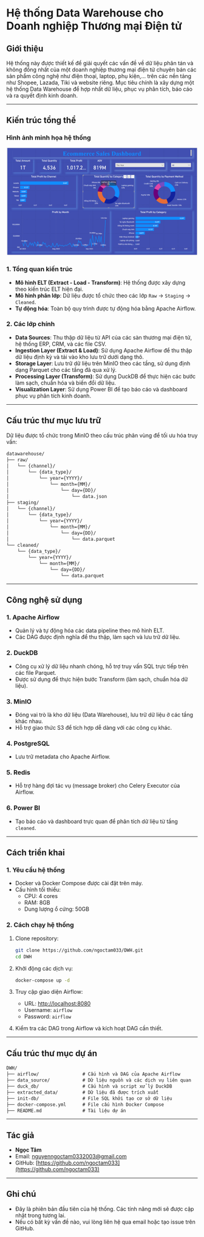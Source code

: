 # Hệ thống Data Warehouse cho Doanh nghiệp Thương mại Điện tử

## **Giới thiệu**
Hệ thống này được thiết kế để giải quyết các vấn đề về dữ liệu phân tán và không đồng nhất của một doanh nghiệp thương mại điện tử chuyên bán các sản phẩm công nghệ như điện thoại, laptop, phụ kiện,... trên các nền tảng như Shopee, Lazada, Tiki và website riêng. Mục tiêu chính là xây dựng một hệ thống Data Warehouse để hợp nhất dữ liệu, phục vụ phân tích, báo cáo và ra quyết định kinh doanh.

---

## **Kiến trúc tổng thể**

### **Hình ảnh minh họa hệ thống**
![Sale Dashboard](Sale%20Dashboard.png)

### **1. Tổng quan kiến trúc**
- **Mô hình ELT (Extract - Load - Transform)**: Hệ thống được xây dựng theo kiến trúc ELT hiện đại.
- **Mô hình phân lớp**: Dữ liệu được tổ chức theo các lớp `Raw` → `Staging` → `Cleaned`.
- **Tự động hóa**: Toàn bộ quy trình được tự động hóa bằng Apache Airflow.

### **2. Các lớp chính**
- **Data Sources**: Thu thập dữ liệu từ API của các sàn thương mại điện tử, hệ thống ERP, CRM, và các file CSV.
- **Ingestion Layer (Extract & Load)**: Sử dụng Apache Airflow để thu thập dữ liệu định kỳ và tải vào kho lưu trữ dưới dạng thô.
- **Storage Layer**: Lưu trữ dữ liệu trên MinIO theo các tầng, sử dụng định dạng Parquet cho các tầng đã qua xử lý.
- **Processing Layer (Transform)**: Sử dụng DuckDB để thực hiện các bước làm sạch, chuẩn hóa và biến đổi dữ liệu.
- **Visualization Layer**: Sử dụng Power BI để tạo báo cáo và dashboard phục vụ phân tích kinh doanh.

---

## **Cấu trúc thư mục lưu trữ**
Dữ liệu được tổ chức trong MinIO theo cấu trúc phân vùng để tối ưu hóa truy vấn:

```
datawarehouse/
├── raw/
│   └── {channel}/
│       └── {data_type}/
│           └── year={YYYY}/
│               └── month={MM}/
│                   └── day={DD}/
│                       └── data.json
├── staging/
│   └── {channel}/
│       └── {data_type}/
│           └── year={YYYY}/
│               └── month={MM}/
│                   └── day={DD}/
│                       └── data.parquet
└── cleaned/
    └── {data_type}/
        └── year={YYYY}/
            └── month={MM}/
                └── day={DD}/
                    └── data.parquet
```

---

## **Công nghệ sử dụng**

### **1. Apache Airflow**
- Quản lý và tự động hóa các data pipeline theo mô hình ELT.
- Các DAG được định nghĩa để thu thập, làm sạch và lưu trữ dữ liệu.

### **2. DuckDB**
- Công cụ xử lý dữ liệu nhanh chóng, hỗ trợ truy vấn SQL trực tiếp trên các file Parquet.
- Được sử dụng để thực hiện bước Transform (làm sạch, chuẩn hóa dữ liệu).

### **3. MinIO**
- Đóng vai trò là kho dữ liệu (Data Warehouse), lưu trữ dữ liệu ở các tầng khác nhau.
- Hỗ trợ giao thức S3 để tích hợp dễ dàng với các công cụ khác.

### **4. PostgreSQL**
- Lưu trữ metadata cho Apache Airflow.

### **5. Redis**
- Hỗ trợ hàng đợi tác vụ (message broker) cho Celery Executor của Airflow.

### **6. Power BI**
- Tạo báo cáo và dashboard trực quan để phân tích dữ liệu từ tầng `cleaned`.

---

## **Cách triển khai**

### **1. Yêu cầu hệ thống**
- Docker và Docker Compose được cài đặt trên máy.
- Cấu hình tối thiểu:
  - CPU: 4 cores
  - RAM: 8GB
  - Dung lượng ổ cứng: 50GB

### **2. Cách chạy hệ thống**
1. Clone repository:
   ```bash
   git clone https://github.com/ngoctam033/DWH.git
   cd DWH
   ```

2. Khởi động các dịch vụ:
   ```bash
   docker-compose up -d
   ```

3. Truy cập giao diện Airflow:
   - URL: [http://localhost:8080](http://localhost:8080)
   - Username: `airflow`
   - Password: `airflow`

4. Kiểm tra các DAG trong Airflow và kích hoạt DAG cần thiết.

---

## **Cấu trúc thư mục dự án**
```
DWH/
├── airflow/                # Cấu hình và DAG của Apache Airflow
├── data_source/            # Dữ liệu nguồn và các dịch vụ liên quan
├── duck_db/                # Cấu hình và script xử lý DuckDB
├── extracted_data/         # Dữ liệu đã được trích xuất
├── init-db/                # File SQL khởi tạo cơ sở dữ liệu
├── docker-compose.yml      # File cấu hình Docker Compose
├── README.md               # Tài liệu dự án
```

---

## **Tác giả**
- **Ngọc Tâm**
- Email: nguyenngoctam0332003@gmail.com
- GitHub: [https://github.com/ngoctam033](https://github.com/ngoctam033)

---

## **Ghi chú**
- Đây là phiên bản đầu tiên của hệ thống. Các tính năng mới sẽ được cập nhật trong tương lai.
- Nếu có bất kỳ vấn đề nào, vui lòng liên hệ qua email hoặc tạo issue trên GitHub.